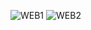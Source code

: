 ![WEB1](https://github.com/JohnnyCappuccino/WebShop/assets/105884435/9aadacf2-b2ea-47a6-a417-b83321b09896)
![WEB2](https://github.com/JohnnyCappuccino/WebShop/assets/105884435/ec1f9465-df5b-40a2-afd9-52e85949c882)
